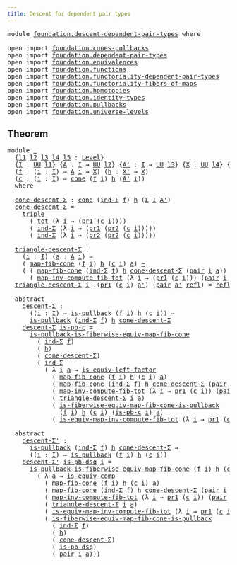 ```yaml
---
title: Descent for dependent pair types
---
```


<pre class="Agda"><a id="58" class="Keyword">module</a> <a id="65" href="foundation.descent-dependent-pair-types.html" class="Module">foundation.descent-dependent-pair-types</a> <a id="105" class="Keyword">where</a>

<a id="112" class="Keyword">open</a> <a id="117" class="Keyword">import</a> <a id="124" href="foundation.cones-pullbacks.html" class="Module">foundation.cones-pullbacks</a>
<a id="151" class="Keyword">open</a> <a id="156" class="Keyword">import</a> <a id="163" href="foundation.dependent-pair-types.html" class="Module">foundation.dependent-pair-types</a>
<a id="195" class="Keyword">open</a> <a id="200" class="Keyword">import</a> <a id="207" href="foundation.equivalences.html" class="Module">foundation.equivalences</a>
<a id="231" class="Keyword">open</a> <a id="236" class="Keyword">import</a> <a id="243" href="foundation.functions.html" class="Module">foundation.functions</a>
<a id="264" class="Keyword">open</a> <a id="269" class="Keyword">import</a> <a id="276" href="foundation.functoriality-dependent-pair-types.html" class="Module">foundation.functoriality-dependent-pair-types</a>
<a id="322" class="Keyword">open</a> <a id="327" class="Keyword">import</a> <a id="334" href="foundation.functoriality-fibers-of-maps.html" class="Module">foundation.functoriality-fibers-of-maps</a>
<a id="374" class="Keyword">open</a> <a id="379" class="Keyword">import</a> <a id="386" href="foundation.homotopies.html" class="Module">foundation.homotopies</a>
<a id="408" class="Keyword">open</a> <a id="413" class="Keyword">import</a> <a id="420" href="foundation.identity-types.html" class="Module">foundation.identity-types</a>
<a id="446" class="Keyword">open</a> <a id="451" class="Keyword">import</a> <a id="458" href="foundation.pullbacks.html" class="Module">foundation.pullbacks</a>
<a id="479" class="Keyword">open</a> <a id="484" class="Keyword">import</a> <a id="491" href="foundation.universe-levels.html" class="Module">foundation.universe-levels</a>
</pre>
## Theorem

<pre class="Agda"><a id="543" class="Keyword">module</a> <a id="550" href="foundation.descent-dependent-pair-types.html#550" class="Module">_</a>
  <a id="554" class="Symbol">{</a><a id="555" href="foundation.descent-dependent-pair-types.html#555" class="Bound">l1</a> <a id="558" href="foundation.descent-dependent-pair-types.html#558" class="Bound">l2</a> <a id="561" href="foundation.descent-dependent-pair-types.html#561" class="Bound">l3</a> <a id="564" href="foundation.descent-dependent-pair-types.html#564" class="Bound">l4</a> <a id="567" href="foundation.descent-dependent-pair-types.html#567" class="Bound">l5</a> <a id="570" class="Symbol">:</a> <a id="572" href="Agda.Primitive.html#597" class="Postulate">Level</a><a id="577" class="Symbol">}</a>
  <a id="581" class="Symbol">{</a><a id="582" href="foundation.descent-dependent-pair-types.html#582" class="Bound">I</a> <a id="584" class="Symbol">:</a> <a id="586" href="foundation-core.universe-levels.html#235" class="Primitive">UU</a> <a id="589" href="foundation.descent-dependent-pair-types.html#555" class="Bound">l1</a><a id="591" class="Symbol">}</a> <a id="593" class="Symbol">{</a><a id="594" href="foundation.descent-dependent-pair-types.html#594" class="Bound">A</a> <a id="596" class="Symbol">:</a> <a id="598" href="foundation.descent-dependent-pair-types.html#582" class="Bound">I</a> <a id="600" class="Symbol">→</a> <a id="602" href="foundation-core.universe-levels.html#235" class="Primitive">UU</a> <a id="605" href="foundation.descent-dependent-pair-types.html#558" class="Bound">l2</a><a id="607" class="Symbol">}</a> <a id="609" class="Symbol">{</a><a id="610" href="foundation.descent-dependent-pair-types.html#610" class="Bound">A&#39;</a> <a id="613" class="Symbol">:</a> <a id="615" href="foundation.descent-dependent-pair-types.html#582" class="Bound">I</a> <a id="617" class="Symbol">→</a> <a id="619" href="foundation-core.universe-levels.html#235" class="Primitive">UU</a> <a id="622" href="foundation.descent-dependent-pair-types.html#561" class="Bound">l3</a><a id="624" class="Symbol">}</a> <a id="626" class="Symbol">{</a><a id="627" href="foundation.descent-dependent-pair-types.html#627" class="Bound">X</a> <a id="629" class="Symbol">:</a> <a id="631" href="foundation-core.universe-levels.html#235" class="Primitive">UU</a> <a id="634" href="foundation.descent-dependent-pair-types.html#564" class="Bound">l4</a><a id="636" class="Symbol">}</a> <a id="638" class="Symbol">{</a><a id="639" href="foundation.descent-dependent-pair-types.html#639" class="Bound">X&#39;</a> <a id="642" class="Symbol">:</a> <a id="644" href="foundation-core.universe-levels.html#235" class="Primitive">UU</a> <a id="647" href="foundation.descent-dependent-pair-types.html#567" class="Bound">l5</a><a id="649" class="Symbol">}</a>
  <a id="653" class="Symbol">(</a><a id="654" href="foundation.descent-dependent-pair-types.html#654" class="Bound">f</a> <a id="656" class="Symbol">:</a> <a id="658" class="Symbol">(</a><a id="659" href="foundation.descent-dependent-pair-types.html#659" class="Bound">i</a> <a id="661" class="Symbol">:</a> <a id="663" href="foundation.descent-dependent-pair-types.html#582" class="Bound">I</a><a id="664" class="Symbol">)</a> <a id="666" class="Symbol">→</a> <a id="668" href="foundation.descent-dependent-pair-types.html#594" class="Bound">A</a> <a id="670" href="foundation.descent-dependent-pair-types.html#659" class="Bound">i</a> <a id="672" class="Symbol">→</a> <a id="674" href="foundation.descent-dependent-pair-types.html#627" class="Bound">X</a><a id="675" class="Symbol">)</a> <a id="677" class="Symbol">(</a><a id="678" href="foundation.descent-dependent-pair-types.html#678" class="Bound">h</a> <a id="680" class="Symbol">:</a> <a id="682" href="foundation.descent-dependent-pair-types.html#639" class="Bound">X&#39;</a> <a id="685" class="Symbol">→</a> <a id="687" href="foundation.descent-dependent-pair-types.html#627" class="Bound">X</a><a id="688" class="Symbol">)</a>
  <a id="692" class="Symbol">(</a><a id="693" href="foundation.descent-dependent-pair-types.html#693" class="Bound">c</a> <a id="695" class="Symbol">:</a> <a id="697" class="Symbol">(</a><a id="698" href="foundation.descent-dependent-pair-types.html#698" class="Bound">i</a> <a id="700" class="Symbol">:</a> <a id="702" href="foundation.descent-dependent-pair-types.html#582" class="Bound">I</a><a id="703" class="Symbol">)</a> <a id="705" class="Symbol">→</a> <a id="707" href="foundation-core.cones-pullbacks.html#1379" class="Function">cone</a> <a id="712" class="Symbol">(</a><a id="713" href="foundation.descent-dependent-pair-types.html#654" class="Bound">f</a> <a id="715" href="foundation.descent-dependent-pair-types.html#698" class="Bound">i</a><a id="716" class="Symbol">)</a> <a id="718" href="foundation.descent-dependent-pair-types.html#678" class="Bound">h</a> <a id="720" class="Symbol">(</a><a id="721" href="foundation.descent-dependent-pair-types.html#610" class="Bound">A&#39;</a> <a id="724" href="foundation.descent-dependent-pair-types.html#698" class="Bound">i</a><a id="725" class="Symbol">))</a>
  <a id="730" class="Keyword">where</a>

  <a id="739" href="foundation.descent-dependent-pair-types.html#739" class="Function">cone-descent-Σ</a> <a id="754" class="Symbol">:</a> <a id="756" href="foundation-core.cones-pullbacks.html#1379" class="Function">cone</a> <a id="761" class="Symbol">(</a><a id="762" href="foundation-core.dependent-pair-types.html#743" class="Function">ind-Σ</a> <a id="768" href="foundation.descent-dependent-pair-types.html#654" class="Bound">f</a><a id="769" class="Symbol">)</a> <a id="771" href="foundation.descent-dependent-pair-types.html#678" class="Bound">h</a> <a id="773" class="Symbol">(</a><a id="774" href="foundation-core.dependent-pair-types.html#515" class="Record">Σ</a> <a id="776" href="foundation.descent-dependent-pair-types.html#582" class="Bound">I</a> <a id="778" href="foundation.descent-dependent-pair-types.html#610" class="Bound">A&#39;</a><a id="780" class="Symbol">)</a>
  <a id="784" href="foundation.descent-dependent-pair-types.html#739" class="Function">cone-descent-Σ</a> <a id="799" class="Symbol">=</a>
    <a id="805" href="foundation-core.dependent-pair-types.html#1077" class="Function">triple</a>
      <a id="818" class="Symbol">(</a> <a id="820" href="foundation-core.functoriality-dependent-pair-types.html#1913" class="Function">tot</a> <a id="824" class="Symbol">(λ</a> <a id="827" href="foundation.descent-dependent-pair-types.html#827" class="Bound">i</a> <a id="829" class="Symbol">→</a> <a id="831" class="Symbol">(</a><a id="832" href="foundation-core.dependent-pair-types.html#605" class="Field">pr1</a> <a id="836" class="Symbol">(</a><a id="837" href="foundation.descent-dependent-pair-types.html#693" class="Bound">c</a> <a id="839" href="foundation.descent-dependent-pair-types.html#827" class="Bound">i</a><a id="840" class="Symbol">))))</a>
      <a id="851" class="Symbol">(</a> <a id="853" href="foundation-core.dependent-pair-types.html#743" class="Function">ind-Σ</a> <a id="859" class="Symbol">(λ</a> <a id="862" href="foundation.descent-dependent-pair-types.html#862" class="Bound">i</a> <a id="864" class="Symbol">→</a> <a id="866" class="Symbol">(</a><a id="867" href="foundation-core.dependent-pair-types.html#605" class="Field">pr1</a> <a id="871" class="Symbol">(</a><a id="872" href="foundation-core.dependent-pair-types.html#617" class="Field">pr2</a> <a id="876" class="Symbol">(</a><a id="877" href="foundation.descent-dependent-pair-types.html#693" class="Bound">c</a> <a id="879" href="foundation.descent-dependent-pair-types.html#862" class="Bound">i</a><a id="880" class="Symbol">)))))</a>
      <a id="892" class="Symbol">(</a> <a id="894" href="foundation-core.dependent-pair-types.html#743" class="Function">ind-Σ</a> <a id="900" class="Symbol">(λ</a> <a id="903" href="foundation.descent-dependent-pair-types.html#903" class="Bound">i</a> <a id="905" class="Symbol">→</a> <a id="907" class="Symbol">(</a><a id="908" href="foundation-core.dependent-pair-types.html#617" class="Field">pr2</a> <a id="912" class="Symbol">(</a><a id="913" href="foundation-core.dependent-pair-types.html#617" class="Field">pr2</a> <a id="917" class="Symbol">(</a><a id="918" href="foundation.descent-dependent-pair-types.html#693" class="Bound">c</a> <a id="920" href="foundation.descent-dependent-pair-types.html#903" class="Bound">i</a><a id="921" class="Symbol">)))))</a>

  <a id="930" href="foundation.descent-dependent-pair-types.html#930" class="Function">triangle-descent-Σ</a> <a id="949" class="Symbol">:</a>
    <a id="955" class="Symbol">(</a><a id="956" href="foundation.descent-dependent-pair-types.html#956" class="Bound">i</a> <a id="958" class="Symbol">:</a> <a id="960" href="foundation.descent-dependent-pair-types.html#582" class="Bound">I</a><a id="961" class="Symbol">)</a> <a id="963" class="Symbol">(</a><a id="964" href="foundation.descent-dependent-pair-types.html#964" class="Bound">a</a> <a id="966" class="Symbol">:</a> <a id="968" href="foundation.descent-dependent-pair-types.html#594" class="Bound">A</a> <a id="970" href="foundation.descent-dependent-pair-types.html#956" class="Bound">i</a><a id="971" class="Symbol">)</a> <a id="973" class="Symbol">→</a>
    <a id="979" class="Symbol">(</a> <a id="981" href="foundation-core.functoriality-fibers-of-maps.html#863" class="Function">map-fib-cone</a> <a id="994" class="Symbol">(</a><a id="995" href="foundation.descent-dependent-pair-types.html#654" class="Bound">f</a> <a id="997" href="foundation.descent-dependent-pair-types.html#956" class="Bound">i</a><a id="998" class="Symbol">)</a> <a id="1000" href="foundation.descent-dependent-pair-types.html#678" class="Bound">h</a> <a id="1002" class="Symbol">(</a><a id="1003" href="foundation.descent-dependent-pair-types.html#693" class="Bound">c</a> <a id="1005" href="foundation.descent-dependent-pair-types.html#956" class="Bound">i</a><a id="1006" class="Symbol">)</a> <a id="1008" href="foundation.descent-dependent-pair-types.html#964" class="Bound">a</a><a id="1009" class="Symbol">)</a> <a id="1011" href="foundation-core.homotopies.html#627" class="Function Operator">~</a>
    <a id="1017" class="Symbol">(</a> <a id="1019" class="Symbol">(</a> <a id="1021" href="foundation-core.functoriality-fibers-of-maps.html#863" class="Function">map-fib-cone</a> <a id="1034" class="Symbol">(</a><a id="1035" href="foundation-core.dependent-pair-types.html#743" class="Function">ind-Σ</a> <a id="1041" href="foundation.descent-dependent-pair-types.html#654" class="Bound">f</a><a id="1042" class="Symbol">)</a> <a id="1044" href="foundation.descent-dependent-pair-types.html#678" class="Bound">h</a> <a id="1046" href="foundation.descent-dependent-pair-types.html#739" class="Function">cone-descent-Σ</a> <a id="1061" class="Symbol">(</a><a id="1062" href="foundation-core.dependent-pair-types.html#588" class="InductiveConstructor">pair</a> <a id="1067" href="foundation.descent-dependent-pair-types.html#956" class="Bound">i</a> <a id="1069" href="foundation.descent-dependent-pair-types.html#964" class="Bound">a</a><a id="1070" class="Symbol">))</a> <a id="1073" href="foundation-core.functions.html#420" class="Function Operator">∘</a>
      <a id="1081" class="Symbol">(</a> <a id="1083" href="foundation-core.functoriality-dependent-pair-types.html#4454" class="Function">map-inv-compute-fib-tot</a> <a id="1107" class="Symbol">(λ</a> <a id="1110" href="foundation.descent-dependent-pair-types.html#1110" class="Bound">i</a> <a id="1112" class="Symbol">→</a> <a id="1114" class="Symbol">(</a><a id="1115" href="foundation-core.dependent-pair-types.html#605" class="Field">pr1</a> <a id="1119" class="Symbol">(</a><a id="1120" href="foundation.descent-dependent-pair-types.html#693" class="Bound">c</a> <a id="1122" href="foundation.descent-dependent-pair-types.html#1110" class="Bound">i</a><a id="1123" class="Symbol">)))</a> <a id="1127" class="Symbol">(</a><a id="1128" href="foundation-core.dependent-pair-types.html#588" class="InductiveConstructor">pair</a> <a id="1133" href="foundation.descent-dependent-pair-types.html#956" class="Bound">i</a> <a id="1135" href="foundation.descent-dependent-pair-types.html#964" class="Bound">a</a><a id="1136" class="Symbol">)))</a>
  <a id="1142" href="foundation.descent-dependent-pair-types.html#930" class="Function">triangle-descent-Σ</a> <a id="1161" href="foundation.descent-dependent-pair-types.html#1161" class="Bound">i</a> <a id="1163" class="DottedPattern Symbol">.(</a><a id="1165" href="foundation-core.dependent-pair-types.html#605" class="DottedPattern Field">pr1</a> <a id="1169" class="DottedPattern Symbol">(</a><a id="1170" href="foundation.descent-dependent-pair-types.html#693" class="DottedPattern Bound">c</a> <a id="1172" href="foundation.descent-dependent-pair-types.html#1161" class="DottedPattern Bound">i</a><a id="1173" class="DottedPattern Symbol">)</a> <a id="1175" href="foundation.descent-dependent-pair-types.html#1185" class="DottedPattern Bound">a&#39;</a><a id="1177" class="DottedPattern Symbol">)</a> <a id="1179" class="Symbol">(</a><a id="1180" href="foundation-core.dependent-pair-types.html#588" class="InductiveConstructor">pair</a> <a id="1185" href="foundation.descent-dependent-pair-types.html#1185" class="Bound">a&#39;</a> <a id="1188" href="foundation-core.identity-types.html#1820" class="InductiveConstructor">refl</a><a id="1192" class="Symbol">)</a> <a id="1194" class="Symbol">=</a> <a id="1196" href="foundation-core.identity-types.html#1820" class="InductiveConstructor">refl</a>

  <a id="1204" class="Keyword">abstract</a>
    <a id="1217" href="foundation.descent-dependent-pair-types.html#1217" class="Function">descent-Σ</a> <a id="1227" class="Symbol">:</a> 
      <a id="1236" class="Symbol">((</a><a id="1238" href="foundation.descent-dependent-pair-types.html#1238" class="Bound">i</a> <a id="1240" class="Symbol">:</a> <a id="1242" href="foundation.descent-dependent-pair-types.html#582" class="Bound">I</a><a id="1243" class="Symbol">)</a> <a id="1245" class="Symbol">→</a> <a id="1247" href="foundation-core.pullbacks.html#3019" class="Function">is-pullback</a> <a id="1259" class="Symbol">(</a><a id="1260" href="foundation.descent-dependent-pair-types.html#654" class="Bound">f</a> <a id="1262" href="foundation.descent-dependent-pair-types.html#1238" class="Bound">i</a><a id="1263" class="Symbol">)</a> <a id="1265" href="foundation.descent-dependent-pair-types.html#678" class="Bound">h</a> <a id="1267" class="Symbol">(</a><a id="1268" href="foundation.descent-dependent-pair-types.html#693" class="Bound">c</a> <a id="1270" href="foundation.descent-dependent-pair-types.html#1238" class="Bound">i</a><a id="1271" class="Symbol">))</a> <a id="1274" class="Symbol">→</a>
      <a id="1282" href="foundation-core.pullbacks.html#3019" class="Function">is-pullback</a> <a id="1294" class="Symbol">(</a><a id="1295" href="foundation-core.dependent-pair-types.html#743" class="Function">ind-Σ</a> <a id="1301" href="foundation.descent-dependent-pair-types.html#654" class="Bound">f</a><a id="1302" class="Symbol">)</a> <a id="1304" href="foundation.descent-dependent-pair-types.html#678" class="Bound">h</a> <a id="1306" href="foundation.descent-dependent-pair-types.html#739" class="Function">cone-descent-Σ</a>
    <a id="1325" href="foundation.descent-dependent-pair-types.html#1217" class="Function">descent-Σ</a> <a id="1335" href="foundation.descent-dependent-pair-types.html#1335" class="Bound">is-pb-c</a> <a id="1343" class="Symbol">=</a>
      <a id="1351" href="foundation-core.pullbacks.html#27321" class="Function">is-pullback-is-fiberwise-equiv-map-fib-cone</a>
        <a id="1403" class="Symbol">(</a> <a id="1405" href="foundation-core.dependent-pair-types.html#743" class="Function">ind-Σ</a> <a id="1411" href="foundation.descent-dependent-pair-types.html#654" class="Bound">f</a><a id="1412" class="Symbol">)</a>
        <a id="1422" class="Symbol">(</a> <a id="1424" href="foundation.descent-dependent-pair-types.html#678" class="Bound">h</a><a id="1425" class="Symbol">)</a>
        <a id="1435" class="Symbol">(</a> <a id="1437" href="foundation.descent-dependent-pair-types.html#739" class="Function">cone-descent-Σ</a><a id="1451" class="Symbol">)</a>
        <a id="1461" class="Symbol">(</a> <a id="1463" href="foundation-core.dependent-pair-types.html#743" class="Function">ind-Σ</a>
          <a id="1479" class="Symbol">(</a> <a id="1481" class="Symbol">λ</a> <a id="1483" href="foundation.descent-dependent-pair-types.html#1483" class="Bound">i</a> <a id="1485" href="foundation.descent-dependent-pair-types.html#1485" class="Bound">a</a> <a id="1487" class="Symbol">→</a> <a id="1489" href="foundation-core.equivalences.html#8172" class="Function">is-equiv-left-factor</a>
            <a id="1522" class="Symbol">(</a> <a id="1524" href="foundation-core.functoriality-fibers-of-maps.html#863" class="Function">map-fib-cone</a> <a id="1537" class="Symbol">(</a><a id="1538" href="foundation.descent-dependent-pair-types.html#654" class="Bound">f</a> <a id="1540" href="foundation.descent-dependent-pair-types.html#1483" class="Bound">i</a><a id="1541" class="Symbol">)</a> <a id="1543" href="foundation.descent-dependent-pair-types.html#678" class="Bound">h</a> <a id="1545" class="Symbol">(</a><a id="1546" href="foundation.descent-dependent-pair-types.html#693" class="Bound">c</a> <a id="1548" href="foundation.descent-dependent-pair-types.html#1483" class="Bound">i</a><a id="1549" class="Symbol">)</a> <a id="1551" href="foundation.descent-dependent-pair-types.html#1485" class="Bound">a</a><a id="1552" class="Symbol">)</a>
            <a id="1566" class="Symbol">(</a> <a id="1568" href="foundation-core.functoriality-fibers-of-maps.html#863" class="Function">map-fib-cone</a> <a id="1581" class="Symbol">(</a><a id="1582" href="foundation-core.dependent-pair-types.html#743" class="Function">ind-Σ</a> <a id="1588" href="foundation.descent-dependent-pair-types.html#654" class="Bound">f</a><a id="1589" class="Symbol">)</a> <a id="1591" href="foundation.descent-dependent-pair-types.html#678" class="Bound">h</a> <a id="1593" href="foundation.descent-dependent-pair-types.html#739" class="Function">cone-descent-Σ</a> <a id="1608" class="Symbol">(</a><a id="1609" href="foundation-core.dependent-pair-types.html#588" class="InductiveConstructor">pair</a> <a id="1614" href="foundation.descent-dependent-pair-types.html#1483" class="Bound">i</a> <a id="1616" href="foundation.descent-dependent-pair-types.html#1485" class="Bound">a</a><a id="1617" class="Symbol">))</a>
            <a id="1632" class="Symbol">(</a> <a id="1634" href="foundation-core.functoriality-dependent-pair-types.html#4454" class="Function">map-inv-compute-fib-tot</a> <a id="1658" class="Symbol">(λ</a> <a id="1661" href="foundation.descent-dependent-pair-types.html#1661" class="Bound">i</a> <a id="1663" class="Symbol">→</a> <a id="1665" href="foundation-core.dependent-pair-types.html#605" class="Field">pr1</a> <a id="1669" class="Symbol">(</a><a id="1670" href="foundation.descent-dependent-pair-types.html#693" class="Bound">c</a> <a id="1672" href="foundation.descent-dependent-pair-types.html#1661" class="Bound">i</a><a id="1673" class="Symbol">))</a> <a id="1676" class="Symbol">(</a><a id="1677" href="foundation-core.dependent-pair-types.html#588" class="InductiveConstructor">pair</a> <a id="1682" href="foundation.descent-dependent-pair-types.html#1483" class="Bound">i</a> <a id="1684" href="foundation.descent-dependent-pair-types.html#1485" class="Bound">a</a><a id="1685" class="Symbol">))</a>
            <a id="1700" class="Symbol">(</a> <a id="1702" href="foundation.descent-dependent-pair-types.html#930" class="Function">triangle-descent-Σ</a> <a id="1721" href="foundation.descent-dependent-pair-types.html#1483" class="Bound">i</a> <a id="1723" href="foundation.descent-dependent-pair-types.html#1485" class="Bound">a</a><a id="1724" class="Symbol">)</a>
            <a id="1738" class="Symbol">(</a> <a id="1740" href="foundation-core.pullbacks.html#26627" class="Function">is-fiberwise-equiv-map-fib-cone-is-pullback</a>
              <a id="1798" class="Symbol">(</a><a id="1799" href="foundation.descent-dependent-pair-types.html#654" class="Bound">f</a> <a id="1801" href="foundation.descent-dependent-pair-types.html#1483" class="Bound">i</a><a id="1802" class="Symbol">)</a> <a id="1804" href="foundation.descent-dependent-pair-types.html#678" class="Bound">h</a> <a id="1806" class="Symbol">(</a><a id="1807" href="foundation.descent-dependent-pair-types.html#693" class="Bound">c</a> <a id="1809" href="foundation.descent-dependent-pair-types.html#1483" class="Bound">i</a><a id="1810" class="Symbol">)</a> <a id="1812" class="Symbol">(</a><a id="1813" href="foundation.descent-dependent-pair-types.html#1335" class="Bound">is-pb-c</a> <a id="1821" href="foundation.descent-dependent-pair-types.html#1483" class="Bound">i</a><a id="1822" class="Symbol">)</a> <a id="1824" href="foundation.descent-dependent-pair-types.html#1485" class="Bound">a</a><a id="1825" class="Symbol">)</a>
            <a id="1839" class="Symbol">(</a> <a id="1841" href="foundation-core.functoriality-dependent-pair-types.html#5614" class="Function">is-equiv-map-inv-compute-fib-tot</a> <a id="1874" class="Symbol">(λ</a> <a id="1877" href="foundation.descent-dependent-pair-types.html#1877" class="Bound">i</a> <a id="1879" class="Symbol">→</a> <a id="1881" href="foundation-core.dependent-pair-types.html#605" class="Field">pr1</a> <a id="1885" class="Symbol">(</a><a id="1886" href="foundation.descent-dependent-pair-types.html#693" class="Bound">c</a> <a id="1888" href="foundation.descent-dependent-pair-types.html#1877" class="Bound">i</a><a id="1889" class="Symbol">))</a> <a id="1892" class="Symbol">(</a><a id="1893" href="foundation-core.dependent-pair-types.html#588" class="InductiveConstructor">pair</a> <a id="1898" href="foundation.descent-dependent-pair-types.html#1483" class="Bound">i</a> <a id="1900" href="foundation.descent-dependent-pair-types.html#1485" class="Bound">a</a><a id="1901" class="Symbol">))))</a>

  <a id="1909" class="Keyword">abstract</a>
    <a id="1922" href="foundation.descent-dependent-pair-types.html#1922" class="Function">descent-Σ&#39;</a> <a id="1933" class="Symbol">:</a> 
      <a id="1942" href="foundation-core.pullbacks.html#3019" class="Function">is-pullback</a> <a id="1954" class="Symbol">(</a><a id="1955" href="foundation-core.dependent-pair-types.html#743" class="Function">ind-Σ</a> <a id="1961" href="foundation.descent-dependent-pair-types.html#654" class="Bound">f</a><a id="1962" class="Symbol">)</a> <a id="1964" href="foundation.descent-dependent-pair-types.html#678" class="Bound">h</a> <a id="1966" href="foundation.descent-dependent-pair-types.html#739" class="Function">cone-descent-Σ</a> <a id="1981" class="Symbol">→</a>
      <a id="1989" class="Symbol">((</a><a id="1991" href="foundation.descent-dependent-pair-types.html#1991" class="Bound">i</a> <a id="1993" class="Symbol">:</a> <a id="1995" href="foundation.descent-dependent-pair-types.html#582" class="Bound">I</a><a id="1996" class="Symbol">)</a> <a id="1998" class="Symbol">→</a> <a id="2000" href="foundation-core.pullbacks.html#3019" class="Function">is-pullback</a> <a id="2012" class="Symbol">(</a><a id="2013" href="foundation.descent-dependent-pair-types.html#654" class="Bound">f</a> <a id="2015" href="foundation.descent-dependent-pair-types.html#1991" class="Bound">i</a><a id="2016" class="Symbol">)</a> <a id="2018" href="foundation.descent-dependent-pair-types.html#678" class="Bound">h</a> <a id="2020" class="Symbol">(</a><a id="2021" href="foundation.descent-dependent-pair-types.html#693" class="Bound">c</a> <a id="2023" href="foundation.descent-dependent-pair-types.html#1991" class="Bound">i</a><a id="2024" class="Symbol">))</a>
    <a id="2031" href="foundation.descent-dependent-pair-types.html#1922" class="Function">descent-Σ&#39;</a> <a id="2042" href="foundation.descent-dependent-pair-types.html#2042" class="Bound">is-pb-dsq</a> <a id="2052" href="foundation.descent-dependent-pair-types.html#2052" class="Bound">i</a> <a id="2054" class="Symbol">=</a>
      <a id="2062" href="foundation-core.pullbacks.html#27321" class="Function">is-pullback-is-fiberwise-equiv-map-fib-cone</a> <a id="2106" class="Symbol">(</a><a id="2107" href="foundation.descent-dependent-pair-types.html#654" class="Bound">f</a> <a id="2109" href="foundation.descent-dependent-pair-types.html#2052" class="Bound">i</a><a id="2110" class="Symbol">)</a> <a id="2112" href="foundation.descent-dependent-pair-types.html#678" class="Bound">h</a> <a id="2114" class="Symbol">(</a><a id="2115" href="foundation.descent-dependent-pair-types.html#693" class="Bound">c</a> <a id="2117" href="foundation.descent-dependent-pair-types.html#2052" class="Bound">i</a><a id="2118" class="Symbol">)</a>
        <a id="2128" class="Symbol">(</a> <a id="2130" class="Symbol">λ</a> <a id="2132" href="foundation.descent-dependent-pair-types.html#2132" class="Bound">a</a> <a id="2134" class="Symbol">→</a> <a id="2136" href="foundation-core.equivalences.html#7197" class="Function">is-equiv-comp</a>
          <a id="2160" class="Symbol">(</a> <a id="2162" href="foundation-core.functoriality-fibers-of-maps.html#863" class="Function">map-fib-cone</a> <a id="2175" class="Symbol">(</a><a id="2176" href="foundation.descent-dependent-pair-types.html#654" class="Bound">f</a> <a id="2178" href="foundation.descent-dependent-pair-types.html#2052" class="Bound">i</a><a id="2179" class="Symbol">)</a> <a id="2181" href="foundation.descent-dependent-pair-types.html#678" class="Bound">h</a> <a id="2183" class="Symbol">(</a><a id="2184" href="foundation.descent-dependent-pair-types.html#693" class="Bound">c</a> <a id="2186" href="foundation.descent-dependent-pair-types.html#2052" class="Bound">i</a><a id="2187" class="Symbol">)</a> <a id="2189" href="foundation.descent-dependent-pair-types.html#2132" class="Bound">a</a><a id="2190" class="Symbol">)</a>
          <a id="2202" class="Symbol">(</a> <a id="2204" href="foundation-core.functoriality-fibers-of-maps.html#863" class="Function">map-fib-cone</a> <a id="2217" class="Symbol">(</a><a id="2218" href="foundation-core.dependent-pair-types.html#743" class="Function">ind-Σ</a> <a id="2224" href="foundation.descent-dependent-pair-types.html#654" class="Bound">f</a><a id="2225" class="Symbol">)</a> <a id="2227" href="foundation.descent-dependent-pair-types.html#678" class="Bound">h</a> <a id="2229" href="foundation.descent-dependent-pair-types.html#739" class="Function">cone-descent-Σ</a> <a id="2244" class="Symbol">(</a><a id="2245" href="foundation-core.dependent-pair-types.html#588" class="InductiveConstructor">pair</a> <a id="2250" href="foundation.descent-dependent-pair-types.html#2052" class="Bound">i</a> <a id="2252" href="foundation.descent-dependent-pair-types.html#2132" class="Bound">a</a><a id="2253" class="Symbol">))</a>
          <a id="2266" class="Symbol">(</a> <a id="2268" href="foundation-core.functoriality-dependent-pair-types.html#4454" class="Function">map-inv-compute-fib-tot</a> <a id="2292" class="Symbol">(λ</a> <a id="2295" href="foundation.descent-dependent-pair-types.html#2295" class="Bound">i</a> <a id="2297" class="Symbol">→</a> <a id="2299" href="foundation-core.dependent-pair-types.html#605" class="Field">pr1</a> <a id="2303" class="Symbol">(</a><a id="2304" href="foundation.descent-dependent-pair-types.html#693" class="Bound">c</a> <a id="2306" href="foundation.descent-dependent-pair-types.html#2295" class="Bound">i</a><a id="2307" class="Symbol">))</a> <a id="2310" class="Symbol">(</a><a id="2311" href="foundation-core.dependent-pair-types.html#588" class="InductiveConstructor">pair</a> <a id="2316" href="foundation.descent-dependent-pair-types.html#2052" class="Bound">i</a> <a id="2318" href="foundation.descent-dependent-pair-types.html#2132" class="Bound">a</a><a id="2319" class="Symbol">))</a>
          <a id="2332" class="Symbol">(</a> <a id="2334" href="foundation.descent-dependent-pair-types.html#930" class="Function">triangle-descent-Σ</a> <a id="2353" href="foundation.descent-dependent-pair-types.html#2052" class="Bound">i</a> <a id="2355" href="foundation.descent-dependent-pair-types.html#2132" class="Bound">a</a><a id="2356" class="Symbol">)</a>
          <a id="2368" class="Symbol">(</a> <a id="2370" href="foundation-core.functoriality-dependent-pair-types.html#5614" class="Function">is-equiv-map-inv-compute-fib-tot</a> <a id="2403" class="Symbol">(λ</a> <a id="2406" href="foundation.descent-dependent-pair-types.html#2406" class="Bound">i</a> <a id="2408" class="Symbol">→</a> <a id="2410" href="foundation-core.dependent-pair-types.html#605" class="Field">pr1</a> <a id="2414" class="Symbol">(</a><a id="2415" href="foundation.descent-dependent-pair-types.html#693" class="Bound">c</a> <a id="2417" href="foundation.descent-dependent-pair-types.html#2406" class="Bound">i</a><a id="2418" class="Symbol">))</a> <a id="2421" class="Symbol">(</a><a id="2422" href="foundation-core.dependent-pair-types.html#588" class="InductiveConstructor">pair</a> <a id="2427" href="foundation.descent-dependent-pair-types.html#2052" class="Bound">i</a> <a id="2429" href="foundation.descent-dependent-pair-types.html#2132" class="Bound">a</a><a id="2430" class="Symbol">))</a>
          <a id="2443" class="Symbol">(</a> <a id="2445" href="foundation-core.pullbacks.html#26627" class="Function">is-fiberwise-equiv-map-fib-cone-is-pullback</a>
            <a id="2501" class="Symbol">(</a> <a id="2503" href="foundation-core.dependent-pair-types.html#743" class="Function">ind-Σ</a> <a id="2509" href="foundation.descent-dependent-pair-types.html#654" class="Bound">f</a><a id="2510" class="Symbol">)</a>
            <a id="2524" class="Symbol">(</a> <a id="2526" href="foundation.descent-dependent-pair-types.html#678" class="Bound">h</a><a id="2527" class="Symbol">)</a>
            <a id="2541" class="Symbol">(</a> <a id="2543" href="foundation.descent-dependent-pair-types.html#739" class="Function">cone-descent-Σ</a><a id="2557" class="Symbol">)</a>
            <a id="2571" class="Symbol">(</a> <a id="2573" href="foundation.descent-dependent-pair-types.html#2042" class="Bound">is-pb-dsq</a><a id="2582" class="Symbol">)</a>
            <a id="2596" class="Symbol">(</a> <a id="2598" href="foundation-core.dependent-pair-types.html#588" class="InductiveConstructor">pair</a> <a id="2603" href="foundation.descent-dependent-pair-types.html#2052" class="Bound">i</a> <a id="2605" href="foundation.descent-dependent-pair-types.html#2132" class="Bound">a</a><a id="2606" class="Symbol">)))</a>
</pre>